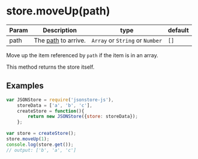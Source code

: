 # store.moveUp(path)
| **Param** | **Description** | **type** | **default** |
| --- | --- | --- | --- |
| path  | The [path](https://github.com/Jimmy-YMJ/jsonstore-js#about-the-path-param) to arrive. | `Array` or `String` or `Number` | `[]` |

Move up the item referenced by `path` if the item is in an array.

This method returns the store itself.

## Examples
```javascript
var JSONStore = require('jsonstore-js'),
    storeData = ['a', 'b', 'c'],
    createStore = function(){
        return new JSONStore({store: storeData});
    };
    
var store = createStore();
store.moveUp(1);
console.log(store.get());
// output: ['b', 'a', 'c']
```
